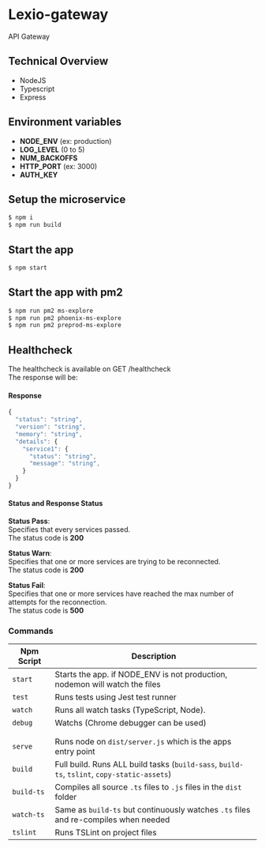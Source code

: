 # Lexio-gateway

API Gateway

## Technical Overview
- NodeJS  
- Typescript  
- Express
  
## Environment variables

- **NODE_ENV** (ex: production)
- **LOG_LEVEL** (0 to 5)
- **NUM_BACKOFFS**
- **HTTP_PORT** (ex: 3000)
- **AUTH_KEY** 

## Setup the microservice

```bash
$ npm i
$ npm run build
```

## Start the app
```bash
$ npm start
```


## Start the app with pm2

```bash
$ npm run pm2 ms-explore
$ npm run pm2 phoenix-ms-explore
$ npm run pm2 preprod-ms-explore
```

## Healthcheck

The healthcheck is available on GET /healthcheck  
The response will be:

#### Response
```js
{
  "status": "string",
  "version": "string",
  "memory": "string",
  "details": {
    "service1": {
      "status": "string",
      "message": "string",
    }
  }
}
```

#### Status and Response Status

**Status Pass**:  
Specifies that every services passed.  
The status code is **200**  

**Status Warn**:  
Specifies that one or more services are trying to be reconnected.  
The status code is **200**

**Status Fail**:  
Specifies that one or more services have reached the max number of attempts for the reconnection.  
The status code is **500**

### Commands

| Npm Script | Description |
| ------------------------- | ------------------------------------------------------------------------------------------------- |
| `start`                   | Starts the app. if NODE_ENV is not production, nodemon will watch the files                       |
| `test`                    | Runs tests using Jest test runner                                                                 |
| `watch`                   | Runs all watch tasks (TypeScript, Node).                                                          |
| `debug`                   | Watchs (Chrome debugger can be used)                                                              |
|  |  |
|  |  |
| `serve`                   | Runs node on `dist/server.js` which is the apps entry point                                       |
| `build`                   | Full build. Runs ALL build tasks (`build-sass`, `build-ts`, `tslint`, `copy-static-assets`)       |
| `build-ts`                | Compiles all source `.ts` files to `.js` files in the `dist` folder                               |
| `watch-ts`                | Same as `build-ts` but continuously watches `.ts` files and re-compiles when needed               |
| `tslint`                  | Runs TSLint on project files                                                                      |


